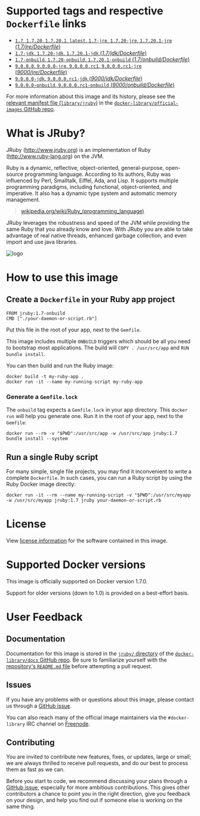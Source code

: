 # Supported tags and respective `Dockerfile` links

-	[`1.7`, `1.7.20`, `1.7.20.1`, `latest`, `1.7-jre`, `1.7.20-jre`, `1.7.20.1-jre` (*1.7/jre/Dockerfile*)](https://github.com/cpuguy83/docker-jruby/blob/a108cb09f3213b8230242bbace8880174f81a6f0/1.7/jre/Dockerfile)
-	[`1.7-jdk`, `1.7.20-jdk`, `1.7.20.1-jdk` (*1.7/jdk/Dockerfile*)](https://github.com/cpuguy83/docker-jruby/blob/a108cb09f3213b8230242bbace8880174f81a6f0/1.7/jdk/Dockerfile)
-	[`1.7-onbuild`, `1.7.20-onbuild`, `1.7.20.1-onbuild` (*1.7/onbuild/Dockerfile*)](https://github.com/cpuguy83/docker-jruby/blob/a108cb09f3213b8230242bbace8880174f81a6f0/1.7/onbuild/Dockerfile)
-	[`9.0.0.0`, `9.0.0.0-jre`, `9.0.0.0.rc1`, `9.0.0.0.rc1-jre` (*9000/jre/Dockerfile*)](https://github.com/cpuguy83/docker-jruby/blob/14113750316f06b2785a41b5bc3dd6b23510af6f/9000/jre/Dockerfile)
-	[`9.0.0.0-jdk`, `9.0.0.0.rc1-jdk` (*9000/jdk/Dockerfile*)](https://github.com/cpuguy83/docker-jruby/blob/14113750316f06b2785a41b5bc3dd6b23510af6f/9000/jdk/Dockerfile)
-	[`9.0.0.0-onbuild`, `9.0.0.0.rc1-onbuild` (*9000/onbuild/Dockerfile*)](https://github.com/cpuguy83/docker-jruby/blob/14113750316f06b2785a41b5bc3dd6b23510af6f/9000/onbuild/Dockerfile)

For more information about this image and its history, please see the [relevant manifest file (`library/jruby`)](https://github.com/docker-library/official-images/blob/master/library/jruby) in the [`docker-library/official-images` GitHub repo](https://github.com/docker-library/official-images).

# What is JRuby?

JRuby (http://www.jruby.org) is an implementation of Ruby (http://www.ruby-lang.org) on the JVM.

Ruby is a dynamic, reflective, object-oriented, general-purpose, open-source programming language. According to its authors, Ruby was influenced by Perl, Smalltalk, Eiffel, Ada, and Lisp. It supports multiple programming paradigms, including functional, object-oriented, and imperative. It also has a dynamic type system and automatic memory management.

> [wikipedia.org/wiki/Ruby_(programming_language)](https://en.wikipedia.org/wiki/Ruby_%28programming_language%29)

JRuby leverages the robustness and speed of the JVM while providing the same Ruby that you already know and love. With JRuby you are able to take advantage of real native threads, enhanced garbage collection, and even import and use java libraries.

![logo](https://raw.githubusercontent.com/docker-library/docs/master/jruby/logo.png)

# How to use this image

## Create a `Dockerfile` in your Ruby app project

	FROM jruby:1.7-onbuild
	CMD ["./your-daemon-or-script.rb"]

Put this file in the root of your app, next to the `Gemfile`.

This image includes multiple `ONBUILD` triggers which should be all you need to bootstrap most applications. The build will `COPY . /usr/src/app` and `RUN bundle install`.

You can then build and run the Ruby image:

	docker build -t my-ruby-app .
	docker run -it --name my-running-script my-ruby-app

### Generate a `Gemfile.lock`

The `onbuild` tag expects a `Gemfile.lock` in your app directory. This `docker run` will help you generate one. Run it in the root of your app, next to the `Gemfile`:

	docker run --rm -v "$PWD":/usr/src/app -w /usr/src/app jruby:1.7 bundle install --system

## Run a single Ruby script

For many simple, single file projects, you may find it inconvenient to write a complete `Dockerfile`. In such cases, you can run a Ruby script by using the Ruby Docker image directly:

	docker run -it --rm --name my-running-script -v "$PWD":/usr/src/myapp -w /usr/src/myapp jruby:1.7 jruby your-daemon-or-script.rb

# License

View [license information](https://github.com/jruby/jruby/blob/master/COPYING) for the software contained in this image.

# Supported Docker versions

This image is officially supported on Docker version 1.7.0.

Support for older versions (down to 1.0) is provided on a best-effort basis.

# User Feedback

## Documentation

Documentation for this image is stored in the [`jruby/` directory](https://github.com/docker-library/docs/tree/master/jruby) of the [`docker-library/docs` GitHub repo](https://github.com/docker-library/docs). Be sure to familiarize yourself with the [repository's `README.md` file](https://github.com/docker-library/docs/blob/master/README.md) before attempting a pull request.

## Issues

If you have any problems with or questions about this image, please contact us through a [GitHub issue](https://github.com/cpuguy83/docker-jruby/issues).

You can also reach many of the official image maintainers via the `#docker-library` IRC channel on [Freenode](https://freenode.net).

## Contributing

You are invited to contribute new features, fixes, or updates, large or small; we are always thrilled to receive pull requests, and do our best to process them as fast as we can.

Before you start to code, we recommend discussing your plans through a [GitHub issue](https://github.com/cpuguy83/docker-jruby/issues), especially for more ambitious contributions. This gives other contributors a chance to point you in the right direction, give you feedback on your design, and help you find out if someone else is working on the same thing.
